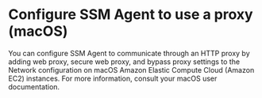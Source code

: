 # Configure SSM Agent to use a proxy \(macOS\)<a name="sysman-proxy-with-ssm-agent-macos"></a>

You can configure SSM Agent to communicate through an HTTP proxy by adding web proxy, secure web proxy, and bypass proxy settings to the Network configuration on macOS Amazon Elastic Compute Cloud \(Amazon EC2\) instances\. For more information, consult your macOS user documentation\.
